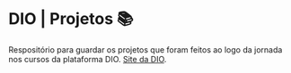 # DIO | Projetos 📚

Respositório para guardar os projetos que foram feitos ao logo da jornada nos cursos da plataforma DIO. [Site da DIO](https://web.dio.me/).
